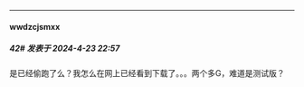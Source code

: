 ﻿
*****

####  wwdzcjsmxx  
##### 42#       发表于 2024-4-23 22:57

是已经偷跑了么？我怎么在网上已经看到下载了。。。两个多G，难道是测试版？

